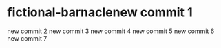# fictional-barnaclenew commit 1
new commit 2
new commit 3
new commit 4
new commit 5
new commit 6
new commit 7
